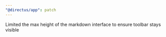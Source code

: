 ```yaml
---
"@directus/app": patch
---
```


Limited the max height of the markdown interface to ensure toolbar stays visible

